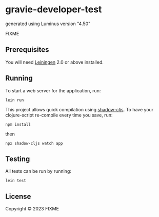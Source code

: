 # gravie-developer-test

generated using Luminus version "4.50"

FIXME

## Prerequisites

You will need [Leiningen][1] 2.0 or above installed.

[1]: https://github.com/technomancy/leiningen

## Running

To start a web server for the application, run:

    lein run 

This project allows quick compilation using [shadow-cljs](https://github.com/thheller/shadow-cljs). 
To have your clojure-script re-compile every time you save, run:

    npm install
then

    npx shadow-cljs watch app 

## Testing

All tests can be run by running:

    lein test

## License

Copyright © 2023 FIXME
